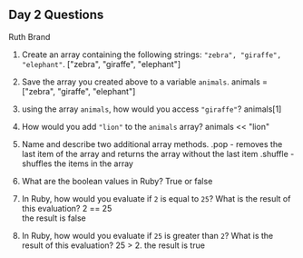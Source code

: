 ## Day 2 Questions
Ruth Brand

1. Create an array containing the following strings: `"zebra", "giraffe", "elephant"`.
["zebra", "giraffe", "elephant"]

1. Save the array you created above to a variable `animals`.
animals = ["zebra", "giraffe", "elephant"]

1. using the array `animals`, how would you access `"giraffe"`?
animals[1]

1. How would you add `"lion"` to the `animals` array?
animals << "lion"

1. Name and describe two additional array methods.
.pop - removes the last item of the array and returns the array without the last item
.shuffle - shuffles the items in the array

1. What are the boolean values in Ruby?
True or false

1. In Ruby, how would you evaluate if `2` is equal to `25`? What is the result of this evaluation?
2 == 25  
the result is false

1. In Ruby, how would you evaluate if `25` is greater than `2`? What is the result of this evaluation?
25 > 2.
the result is true
